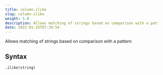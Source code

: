 ```yaml
---
title: column.ilike
slug: column-ilike
weight: 5.0
description: Allows matching of strings based on comparison with a pattern
date: 2022-01-25T07:39:54
---
```


Allows matching of strings based on comparison with a pattern

## Syntax
```python
.ilike(string)
```
